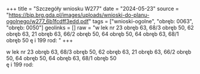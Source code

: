 +++
title = "Szczegóły wniosku W277"
date = "2024-05-23"
source = "https://bip.brg.gda.pl/images/uploads/wnioski-do-planu-ogolnego/w277_6b1fcdff3edd.pdf"
tags = ["wnioski-ogolne", "obręb: 0063", "obręb: 0050"]
geolinks = []
raw = "w lek nr 23 obręb 63, 68/3 obręb 50, 62 obręb 63, 21 obręb 63, 66/2 obręb 50, 64 obręb 50, 64 obręb 63, 68/1 obręb 50   ę i 199 rod: "
+++

w lek nr 23 obręb 63, 68/3 obręb 50, 62 obręb 63, 21 obręb 63, 66/2 obręb
50, 64 obręb 50, 64 obręb 63, 68/1 obręb 50  
ę i 199 rod:



